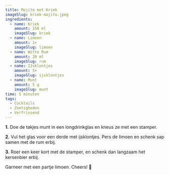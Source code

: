 ```yaml
---
title: Mojito met Kriek
imageSlug: kriek-mojito.jpeg
ingredients:
  - name: Kriek
    amount: 150 ml
    imageSlug: kriek
  - name: Limoen
    amount: 1×
    imageSlug: limoen
  - name: Witte Rum
    amount: 20 ml
    imageSlug: rum
  - name: IJsklontjes
    amount: 5×
    imageSlug: ijsklontjes
  - name: Munt
    amount: 5 g
    imageSlug: munt
time: 5 minuten
tags:
  - Cocktails
  - Zoetigheden
  - Verfrissend
---
```


**1.** Doe de takjes munt in een longdrinkglas en kneus ze met een stamper.

**2.** Vul het glas voor een derde met ijsklontjes. Pers de limoen en schenk sap samen met de rum erbij.

**3.** Roer een keer kort met de stamper, en schenk dan langzaam het kersenbier erbij.

Garneer met een partje limoen. Cheers! 🍹
